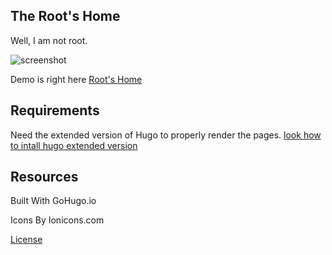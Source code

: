 The Root's Home
---
Well, I am not root.

![screenshot](https://github.com/rmsubekti/the-roots-home/raw/master/screenshot.png)


Demo is right here [Root's Home](https://rmsubekti.github.io/the-roots-home/)

Requirements
---
Need the extended version of Hugo to properly render the pages.
[look how to intall hugo extended version](https://gohugo.io/getting-started/installing/)

Resources
---
Built With GoHugo.io

Icons By Ionicons.com


[License](https://raw.githubusercontent.com/rmsubekti/the-roots-home/master/LICENSE)